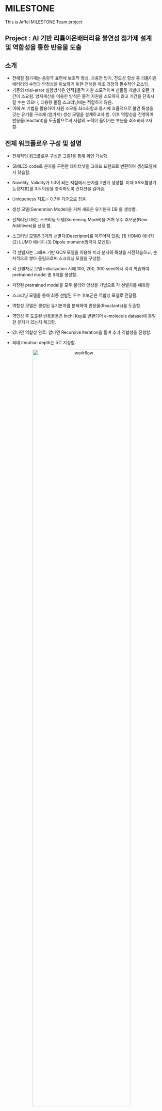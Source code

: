 # MILESTONE
This is Aiffel MILESTONE Team project
## Project : AI 기반 리튬이온배터리용 불연성 첨가제 설계 및 역합성을 통한 반응물 도출
## 소개
- 	전해질 첨가제는 음양극 표면에 보호막 형성, 과충전 방지, 전도성 향상 등 리튬이온 배터리의 수명과 안정성을 확보하기 위한 전해질 제조 과정의 필수적인 요소임.
-	기존의 trial-error 실험방식은 인적물적 자원 소모적이며 신물질 개발에 오랜 기간이 소요됨. 양자계산을 이용한 방식은 물적 자원을 소모하지 않고 기간을 단축시킬 수는 있으나, 대용량 물질 스크리닝에는 적합하지 않음. 
-	이에 AI 기법을 활용하여 자원 소모를 최소화함과 동시에 효율적으로 불연 특성을 갖는 유기물 구조체 (첨가제) 생성 모델을 설계하고자 함. 이후 역합성을 진행하여 반응물(reactant)을 도출함으로써 사람의 노력이 들어가는 부분을 최소화하고자 함.


## 전체 워크플로우 구성 및 설명
-	전체적인 워크플로우 구성은 그림1을 통해 확인 가능함.
-	SMILES code로 분자를 구현한 데이터셋을 그래프 표현으로 변환하여 생성모델에서 학습함.
-	Novelity, Validity가 1.0이 되는 지점에서 분자를 2만개 생성함. 이때 SAS(합성가능성지표)를 3.5 이상을 충족하도록 컨디션을 걸어줌.
-	Uniqueness 지표는 0.7을 기준으로 잡음
-	생성 모델(Generation Model)을 거쳐 새로운 유기분자 DB 를 생성함.

-	전처리된 DB는 스크리닝 모델(Screening Model)을 거쳐 우수 후보군(New Additives)을 선정 함.
-	스크리닝 모델은 3개의 선별자(Descriptor)로 이루어져 있음; (1) HOMO 에너지 (2) LUMO 에너지 (3) Dipole moment(쌍극자 모멘트)
-	각 선별자는 그래프 기반 GCN 모델을 이용해 미리 분자의 특성을 사전학습하고, 순차적으로 쌓아 올림으로써 스크리닝 모델을 구성함.
-	각 선별자로 모델 initialization 시에 100, 200, 300 seed에서 각각 학습하여 pretrained model 총 9개를 생성함.
-	저장된 pretrained model을 모두 불러와 앙상블 기법으로 각 선별자를 예측함
-	스크리닝 모델을 통해 최종 선별된 우수 후보군은 역합성 모델로 전달됨.
  
-	역합성 모델은 생성된 유기분자를 분해하여 반응물(Reactants)을 도출함.
-	역합성 후 도출된 반응물들은 InchI Key로 변환되어 e-molecule dataset에 동일한 분자가 있는지 체크함.
-	있다면 역합성 완료. 없다면 Recursive iteration을 돌며 추가 역합성을 진행함.
-	최대 iteration depth는 5로 지정함. 

<div align='center'>
<image src='[https://github.com/LubyJ/MILESTONE/blob/main/images/Workflow.png' width='80%' height='80%' alt='workflow'><br>
전체 워크플로우 구성
</div>

### Screening model Pretraining source code
import os
import random
import torch
import torch.nn.functional as F
from torch.utils.data import DataLoader
from torch.utils.tensorboard import SummaryWriter
import torch.optim as optim
import numpy as np
from tqdm import tqdm

import csv

import sys
sys.path.append('..')

from model import Net
from utils.config import process_config, get_args
from utils.lr import MultiStepLRWarmUp
from data_preparation import MoleculeDataset

import wandb

torch.set_num_threads(1)

def train(model, device, loader, optimizer):
    model.train()
    loss_all = 0

    for step, (bg, labels) in enumerate(tqdm(loader, desc="Train iteration")):
        bg = bg.to(device)
        x = bg.ndata.pop('feat')
        edge_attr = bg.edata.pop('feat')
        bases = bg.edata.pop('bases')
        labels = labels.to(device)

        pred = model(bg, x, edge_attr, bases)
        optimizer.zero_grad()

        loss = F.l1_loss(pred, labels)
        loss.backward()
        optimizer.step()
        loss_all = loss_all + loss.detach().item()
    return loss_all / len(loader)


def eval(model, device, loader):
    model.eval()
    total_mae = 0
    predicted_labels = [] # 추가
    real_labels = [] # 추가

    with torch.no_grad():
        for step, (bg, labels) in enumerate(tqdm(loader, desc="Eval iteration")):
            bg = bg.to(device)
            x = bg.ndata.pop('feat')
            edge_attr = bg.edata.pop('feat')
            bases = bg.edata.pop('bases')
            labels = labels.to(device)

            pred = model(bg, x, edge_attr, bases)
            mae = F.l1_loss(pred, labels).detach().item()

            total_mae += mae
            predicted_labels.extend(pred) # 추가
            real_labels.extend(labels) # 추가

        avg_mae = total_mae / (step + 1)
    return avg_mae, predicted_labels, real_labels # 추가

def save_labels_to_csv(pred_labels, real_labels, best_epoch, filepath): # 추가
    with open(filepath, 'w', newline='') as csv_file:
        csv_writer = csv.writer(csv_file)
        csv_writer.writerow(['Index', 'Predicted Label', 'Real Label'])
        for i in range(len(pred_labels)):
            pred_value = pred_labels[i].item()  # Extract the numerical value from the tensor
            real_value = real_labels[i].item()
            csv_writer.writerow([i, pred_value, real_value])

        csv_writer.writerow(['Best Epoch', best_epoch])


import time
def main():
    args = get_args()
    config = process_config(args)
    cuda_id = os.environ.get('CUDA_VISIBLE_DEVICES')
    print(torch.cuda.get_device_name(0), cuda_id)
    print(config)

    wandb.init(project="PubChemQC",
               config={'commit_id': config.commit_id[0:7],
                       'cuda_id': cuda_id,
                       'shared_filter': config.get('shared_filter', ''),
                       'linear_filter': config.get('linear_filter', ''),
                       'basis': config.basis,
                       'edgehop': config.get('edgehop', ''),
                       'epsilon': config.epsilon,
                       'power': config.power,
                       'degs': config.get('degs', ''),
                       'num_layers': config.architecture.layers,
                       'hidden_units': config.architecture.hidden,
                       'learning_rate': config.hyperparams.learning_rate,
                       'warmup_epochs': config.hyperparams.warmup_epochs,
                       'milestones': config.hyperparams.milestones,
                       'decay_rate': config.hyperparams.decay_rate,
                       'weight_decay': config.hyperparams.weight_decay,
                       'batch_size': config.hyperparams.batch_size,
                       'num_workers': config.get('num_workers', 'na')},
               save_code=True,
               name='homo_seed100')


    for seed in config.seeds:
        config.seed = seed
        config.time_stamp = int(time.time())
        print(config)

        epoch_idx, valid_curve, test_curve, trainL_curve = run_with_given_seed(config)


        best_valid_epoch = np.argmin(np.array(valid_curve))
        print('Finished test_mae: {}, Validation_mae: {}, best_epoch: {}, best loss: {}'
              .format(test_curve[best_valid_epoch], valid_curve[best_valid_epoch],
                      best_valid_epoch,  min(trainL_curve)))


def run_with_given_seed(config):
    if config.get('seed') is not None:
        random.seed(config.seed)
        torch.manual_seed(config.seed)
        np.random.seed(config.seed)
        if torch.cuda.is_available():
            torch.cuda.manual_seed_all(config.seed)

    device = torch.device('cuda' if torch.cuda.is_available() else 'cpu')

    ### automatic dataloading and splitting
    dataset = MoleculeDataset(name=config.dataset_name, config=config)

    print("Bases total: {}".format(dataset.train.graph_lists[0].edata['bases'].shape[1]))

    trainset, valset, testset = dataset.train, dataset.val, dataset.test

    train_loader = DataLoader(trainset, batch_size=config.hyperparams.batch_size, shuffle=False,
                              num_workers=config.num_workers, collate_fn=dataset.collate)
    valid_loader = DataLoader(valset, batch_size=config.hyperparams.batch_size, shuffle=False,
                              num_workers=config.num_workers, collate_fn=dataset.collate)
    test_loader = DataLoader(testset, batch_size=config.hyperparams.batch_size, shuffle=False,
                             num_workers=config.num_workers, collate_fn=dataset.collate)

    if config.dataset_name == 'PubChemQC':
        atom_dim = 8 # atom type 개수
        bond_dim = 4   # bond type 개수
    else:
        raise ValueError('Unknown dataset name {}'.format(config.dataset_name))
    model = Net(config.architecture, num_tasks=1,
                num_basis=dataset.train.graph_lists[0].edata['bases'].shape[1],
                shared_filter=config.get('shared_filter', '') == 'shd',
                linear_filter=config.get('linear_filter', '') == 'lin',
                atom_dim=atom_dim,
                bond_dim=bond_dim).to(device)

    num_params = sum(p.numel() for p in model.parameters())
    print(f'#Params: {num_params}')

    optimizer = optim.AdamW(model.parameters(), lr=config.hyperparams.learning_rate,
                            weight_decay=config.hyperparams.weight_decay)
    scheduler = MultiStepLRWarmUp(optimizer, milestones=config.hyperparams.milestones,
                                  gamma=config.hyperparams.decay_rate,
                                  num_warm_up=config.hyperparams.warmup_epochs,
                                  init_lr=config.hyperparams.learning_rate)

    epoch_idx = []
    valid_curve = []
    test_curve = []
    trainL_curve = []

    cur_epoch = 0

    best_val = float('inf') # 추가
    best_val_pred_labels = None # 추가
    best_val_epoch = None # 추가

    pred_labels_at_best_epoch = None # 추가
    best_test_epoch = None

    for epoch in range(cur_epoch + 1, config.hyperparams.epochs + 1):
        lr = scheduler.optimizer.param_groups[0]['lr']
        print("Epoch {} training...".format(epoch))
        train_loss = train(model, device, train_loader, optimizer)
        scheduler.step()

        print('Evaluating...')
        valid_perf, valid_labels, valid_real_labels = eval(model, device, valid_loader) # 추가
        test_perf, test_labels, test_real_labels = eval(model, device, test_loader)  # 추가


        print('Epoch:', epoch,
              'Validation_mae:', valid_perf,
              'Test_mae:', test_perf,
              'Train loss:', train_loss,
              'lr:', lr)

        wandb.log({"epoch": epoch, "Train loss_mae": train_loss, "Val mae":valid_perf, "Test mae": test_perf, "learning rate": lr})

        epoch_idx.append(epoch)
        valid_curve.append(valid_perf)
        test_curve.append(test_perf)
        trainL_curve.append(train_loss)

        if config.get('checkpoint_dir') is not None:
            filename_header = str(config.commit_id[0:7]) + '_' \
                       + str(config.time_stamp) + '_' \
                       + str(config.dataset_name)
            if valid_perf < best_val: # valid_perf = accuracy(mae) of validation set
                best_val = valid_perf
                best_val_pred_labels = valid_labels  # mae가 가장 낮은 epoch에서 예측된 라벨을 저장
                best_val_epoch = epoch

                pred_labels_at_best_epoch = test_labels
                best_test_epoch=epoch
                filename = filename_header + 'best.tar'
            else:
                filename = filename_header + 'curr.tar'

            print("Saving model as {}...".format(filename), end=' ')
            torch.save({'epoch': epoch,
                        'model_state_dict': model.state_dict(),
                        'optimizer_state_dict': optimizer.state_dict(),
                        'scheduler_state_dict': scheduler.state_dict(),
                        'loss': train_loss,
                        'lr': lr},
                       os.path.join(config.checkpoint_dir, filename))
            print("Model saved.")

    # Save predicted labels and real labels in CSV files
    save_labels_to_csv(best_val_pred_labels, valid_real_labels, best_val_epoch, config.directory + 'valid_labels.csv')  # 추가
    save_labels_to_csv(pred_labels_at_best_epoch, test_real_labels, best_test_epoch, config.directory + 'test_labels.csv')  # 추가


    return epoch_idx, valid_curve, test_curve, trainL_curve

if __name__ == "__main__":
    main()

wandb.finish()

### Screening model end2end inferance source code (ensemble method)
import os
import random
import torch
import torch.nn.functional as F
from torch.utils.data import DataLoader
from torch.utils.tensorboard import SummaryWriter
import torch.optim as optim
import numpy as np
from tqdm import tqdm
### importing OGB
# from ogb.graphproppred import Evaluator, collate_dgl

import csv
import pandas as pd
import pickle

import sys
sys.path.append('..')

from model import Net
from utils.config import process_config, get_args
from utils.lr import MultiStepLRWarmUp
from data_preparation import MoleculeDataset

torch.set_num_threads(1)

def eval(model, device, loader):
    model.eval()
    predicted_labels = [] # 추가

    with torch.no_grad():
        for step, bg in enumerate(tqdm(loader, desc="Eval iteration")):
            bg = bg.to(device)
            x = bg.ndata.pop('feat')
            edge_attr = bg.edata.pop('feat')
            bases = bg.edata.pop('bases')
        #   labels = labels.to(device)
            pred = model(bg, x, edge_attr, bases)
            predicted_labels.extend(pred) # 추가

    return predicted_labels

def save_labels_to_csv(pred_labels, filepath): # 추가
    with open(filepath, 'w', newline='') as csv_file:
        csv_writer = csv.writer(csv_file)
        csv_writer.writerow(['Index', 'Predicted Label'])
        for i in range(len(pred_labels)):
            pred_value = pred_labels[i].item()  # Extract the numerical value from the tensor
            csv_writer.writerow([i, pred_value])

import time
def main():
    args = get_args()
    config = process_config(args)
    cuda_id = os.environ.get('CUDA_VISIBLE_DEVICES')
    print(torch.cuda.get_device_name(0), cuda_id)
    print(config)

    for seed in config.seeds:
        config.seed = seed
        config.time_stamp = int(time.time())
        print(config)

        filtered_df_lumo, extracted_indices_lumo, extracted_fmo_data = run_with_given_seed(config)
        print('Finished fmo prediction')

        return filtered_df_lumo, extracted_indices_lumo, extracted_fmo_data


def run_with_given_seed(config):
    if config.get('seed') is not None:
        random.seed(config.seed)
        torch.manual_seed(config.seed)
        np.random.seed(config.seed)
        if torch.cuda.is_available():
            torch.cuda.manual_seed_all(config.seed)

    device = torch.device('cuda' if torch.cuda.is_available() else 'cpu')

    ### automatic dataloading and splitting
    dataset = MoleculeDataset(name=config.dataset_name, config=config)

    print("Bases total: {}".format(dataset.test.graph_lists[0].edata['bases'].shape[1]))

    testset = dataset.test

    test_loader = DataLoader(testset, batch_size=config.hyperparams.batch_size, shuffle=False,
                             num_workers=config.num_workers, collate_fn=dataset.collate)

    # 인덱스 생성
    index = [i for i in range(len(dataset.test))]

    if config.dataset_name == 'PubChemQC':
        atom_dim = 8 # atom type 개수
        bond_dim = 4   # bond type 개수
    else:
        raise ValueError('Unknown dataset name {}'.format(config.dataset_name))
    model = Net(config.architecture, num_tasks=1,
                num_basis=dataset.test.graph_lists[0].edata['bases'].shape[1],
                shared_filter=config.get('shared_filter', '') == 'shd',
                linear_filter=config.get('linear_filter', '') == 'lin',
                atom_dim=atom_dim,
                bond_dim=bond_dim).to(device)

    num_params = sum(p.numel() for p in model.parameters())
    print(f'#Params: {num_params}')

    optimizer = optim.AdamW(model.parameters(), lr=config.hyperparams.learning_rate,
                            weight_decay=config.hyperparams.weight_decay)
    scheduler = MultiStepLRWarmUp(optimizer, milestones=config.hyperparams.milestones,
                                  gamma=config.hyperparams.decay_rate,
                                  num_warm_up=config.hyperparams.warmup_epochs,
                                  init_lr=config.hyperparams.learning_rate)

    
    homo_file_path = '../pretrained_model/1_homo/'
    homo_chk_list = [homo_file_path+'seed100/homo100.tar', homo_file_path+'seed200/homo200.tar', homo_file_path+'seed300/homo300.tar']
    df = pd.DataFrame()
    col_index = [i for i in range(0, 4399)]
    df['Index'] =  col_index
    for homo_chk in homo_chk_list:
        print("Loading model from {}...".format(homo_chk), end=' ')
        checkpoint = torch.load(homo_chk)
        model.load_state_dict(checkpoint['model_state_dict'])
        model.to(device)
        optimizer.load_state_dict(checkpoint['optimizer_state_dict'])
        scheduler.load_state_dict(checkpoint['scheduler_state_dict'])
        cur_epoch = checkpoint['epoch']
        lr = checkpoint['lr']
        print("Model loaded.")

        print("Epoch {} evaluating...".format(cur_epoch))
        predicted_labels = eval(model, device, test_loader)
        predicted_labels_tensor = torch.tensor(predicted_labels)
        col_name = homo_chk[-11:-4]
        df[col_name] = predicted_labels_tensor.cpu().numpy()

    df['homo_mean'] = df[['homo100', 'homo200', 'homo300']].mean(axis=1)
    
###---------------------End of HOMO Prediction--------------------####

    lumo_file_path = '../pretrained_model/2_lumo/'
    lumo_chk_list = [lumo_file_path+'seed100/lumo100.tar', lumo_file_path+'seed200/lumo200.tar', lumo_file_path+'seed300/lumo300.tar']
    for lumo_chk in lumo_chk_list:
        print("Loading model from {}...".format(lumo_chk), end=' ')
        checkpoint = torch.load(lumo_chk)
        model.load_state_dict(checkpoint['model_state_dict'])
        model.to(device)
        optimizer.load_state_dict(checkpoint['optimizer_state_dict'])
        scheduler.load_state_dict(checkpoint['scheduler_state_dict'])
        cur_epoch = checkpoint['epoch']
        lr = checkpoint['lr']
        print("Model loaded.")

        print("Epoch {} evaluating...".format(cur_epoch))
        predicted_labels = eval(model, device, test_loader)
        predicted_labels_tensor = torch.tensor(predicted_labels)
        col_name = lumo_chk[-11:-4]
        df[col_name] = predicted_labels_tensor.cpu().numpy()

    df['lumo_mean'] = df[['lumo100', 'lumo200', 'lumo300']].mean(axis=1)


###---------------------End of LUMO Prediction--------------------####

    dipole_file_path = '../pretrained_model/3_dipole/'
    dipole_chk_list = [dipole_file_path+'seed100/dipole100.tar', dipole_file_path+'seed200/dipole200.tar', dipole_file_path+'seed300/dipole300.tar']
    for dipole_chk in dipole_chk_list:
        print("Loading model from {}...".format(dipole_chk), end=' ')
        checkpoint = torch.load(dipole_chk)
        model.load_state_dict(checkpoint['model_state_dict'])
        model.to(device)
        optimizer.load_state_dict(checkpoint['optimizer_state_dict'])
        scheduler.load_state_dict(checkpoint['scheduler_state_dict'])
        cur_epoch = checkpoint['epoch']
        lr = checkpoint['lr']
        print("Model loaded.")

        print("Epoch {} evaluating...".format(cur_epoch))
        predicted_labels = eval(model, device, test_loader)
        predicted_labels_tensor = torch.tensor(predicted_labels)
        col_name = dipole_chk[-13:-4]
        df[col_name] = predicted_labels_tensor.cpu().numpy()

    df['dipole_mean'] = df[['dipole100', 'dipole200', 'dipole300']].mean(axis=1)
    
    
    # 필터링
    filtered_df = df[(df['homo_mean'] > -5.7) & (df['lumo_mean'] < -0.5) & (df['dipole_mean'] > 4.7)]
    num_filtered_homo = len(df[df['homo_mean'] > -5.7]) # HOMO of EC : -8.022
    num_filtered_lumo = len(df[df['lumo_mean'] < -0.5])  # LUMO of EC : 1.067
    num_filtered_dipole = len(df[df['dipole_mean'] > 4.7])  # Dipole moment of EC : 5.33

    # Print the results
    print(f"Number of data points with homo_mean > -5.7: {num_filtered_homo}")
    print(f"Number of data points with lumo_mean < -0.5: {num_filtered_lumo}")
    print(f"Number of data points with dipole_mean > 4.7: {num_filtered_dipole}")
    
    extracted_indices = filtered_df['Index'].tolist()
    num_extracted_data = len(extracted_indices)
    print('Number of extracted data satisfying all descriptors: ', num_extracted_data)

    extracted_data = dataset.test.get_data_by_indices(extracted_indices)

    # Dataframe은 CSV로 저장
    df.to_csv(('../results/pred_df.csv'), index=False)
    filtered_df.to_csv(('../results/filtered_df.csv'), index=False)

    # extracted indices 리스트는 text file로 저장
    with open(('../results/extracted_indices.txt'), 'w') as f:
        for idx in extracted_indices:
            f.write(str(idx) + '\n')

    # extracted_data는 pickle file로 저장
    with open(('../results/extracted_data.pkl'), 'wb') as f:
        pickle.dump(extracted_data, f)

    return filtered_df, extracted_indices, extracted_data


if __name__ == "__main__":
    main()

